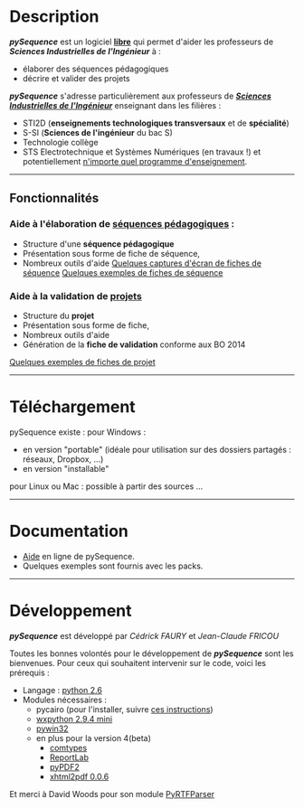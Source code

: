 # Description #
_**pySequence**_ est un logiciel **[libre](http://www.gnu.org/licenses/gpl.html)** qui permet d'aider les professeurs de _**Sciences Industrielles de l'Ingénieur**_ à :
  * élaborer des séquences pédagogiques
  * décrire et valider des projets

_**pySequence**_ s'adresse particulièrement aux professeurs de _**[Sciences Industrielles de l'Ingénieur](http://fr.wikipedia.org/wiki/Sciences_de_l%27ing%C3%A9nieur)**_ enseignant dans les filières :
  * STI2D (**enseignements technologiques transversaux** et de **spécialité**)
  * S-SI (**Sciences de l'ingénieur** du bac S)
  * Technologie collège
  * STS Electrotechnique et Systèmes Numériques (en travaux !)
et potentiellement [n'importe quel programme d'enseignement](Nouveau_programme.md).


---


## Fonctionnalités ##
### Aide à l'élaboration de [séquences pédagogiques](Fonctionalite_Seq.md) : ###
  * Structure d'une **séquence pédagogique**
  * Présentation sous forme de fiche de séquence,
  * Nombreux outils d'aide
[Quelques captures d'écran de fiches de séquence](captures_ecran.md)
[Quelques exemples de fiches de séquence](ExemplesSequences.md)

### Aide à la validation de [projets](Fonctionnalite_Prj.md) ###
  * Structure du **projet**
  * Présentation sous forme de fiche,
  * Nombreux outils d'aide
  * Génération de la **fiche de validation** conforme aux BO 2014 

[Quelques exemples de fiches de projet](ExemplesProjets.md)


---


# Téléchargement #
pySequence existe :
pour Windows :
  * en version "portable" (idéale pour utilisation sur des dossiers partagés : réseaux, Dropbox, ...)
  * en version "installable"

pour Linux ou Mac :
possible à partir des sources ...


---


# Documentation #
  * [Aide](../wiki/Aide.md) en ligne de pySequence.
  * Quelques exemples sont fournis avec les packs.


---


# Développement #
_**pySequence**_ est développé par _Cédrick FAURY_ et _Jean-Claude FRICOU_

Toutes les bonnes volontés pour le développement de _**pySequence**_ sont les bienvenues.
Pour ceux qui souhaitent intervenir sur le code, voici les prérequis :
  * Langage : [python 2.6](http://www.python.org/ftp/python/2.6.6/python-2.6.6.msi)
  * Modules nécessaires :
    * pycairo (pour l'installer, suivre [ces instructions](http://www.matan.ca/install-cairo-wxpyton-pycairo-python-windows))
    * [wxpython 2.9.4 mini](http://wxpython.org/)
    * [pywin32](http://sourceforge.net/projects/pywin32/files/pywin32/Build216/)
    * en plus pour la version 4(beta)
      * [comtypes](http://sourceforge.net/projects/comtypes/files/comtypes/0.6.2/)
      * [ReportLab](http://www.reportlab.com/ftp/reportlab-2.7.win32-py2.6.exe)
      * [pyPDF2](https://pypi.python.org/pypi/PyPDF2/1.18)
      * [xhtml2pdf 0.0.6](https://pypi.python.org/pypi/xhtml2pdf)

Et merci à David Woods pour son module [PyRTFParser](http://www.transana.org/developers/PyRTFParser/)



